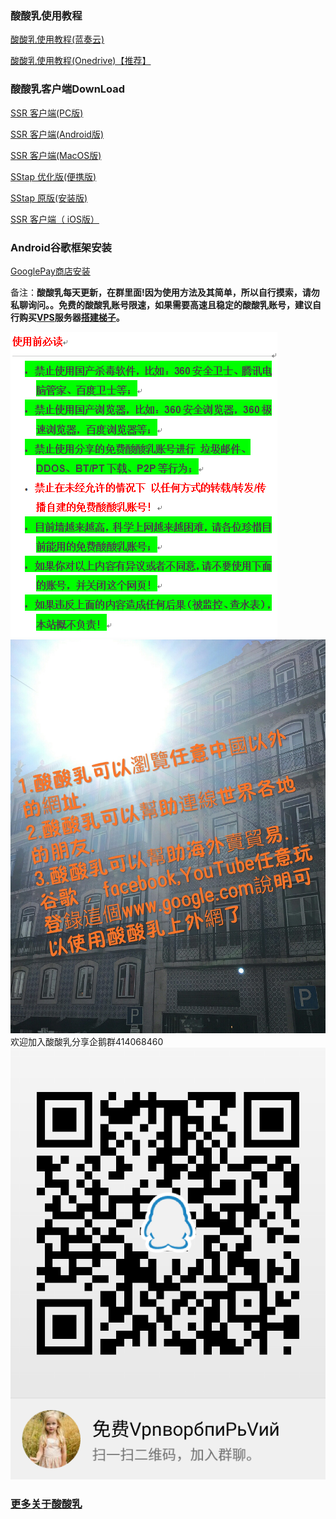 ### 酸酸乳使用教程
[酸酸乳使用教程(蓝奏云)](https://www.lanzous.com/b258733)

[酸酸乳使用教程(Onedrive)【推荐】](https://1drv.ms/f/s!AmWIHMwCirfbc415hslnRCrXp5s)

### 酸酸乳客户端DownLoad
[SSR 客户端(PC版)](https://www.lanzous.com/i73z5mh)

[SSR 客户端(Android版)](https://yadi.sk/d/NixhpUFc3aenzM)

[SSR 客户端(MacOS版)](https://dlc.ssrshare.xyz/list/32584/)

[SStap 优化版(便携版)](https://dlc.ssrshare.xyz/sstap_Modified/)

[SStap 原版(安装版)](https://dlc.ssrshare.xyz/list/32586/)

[SSR 客户端（ iOS版）](https://www.lanzous.com/i131n6j)

### Android谷歌框架安装
[GooglePay商店安装](https://www.lanzous.com/b385143/)

备注：**酸酸乳每天更新，在群里面!因为使用方法及其简单，所以自行摸索，请勿私聊询问。。免费的酸酸乳账号限速，如果需要高速且稳定的酸酸乳账号，建议自行购买[VPS](https://my.vultr.com/billing/)服务器[搭建梯子](https://github.com/woshijiuge2018/-2/tree/master)。**

![](https://github.com/woshijiuge2018/hello-world/blob/master/%E9%85%B8%E9%85%B8%E4%B9%B3%E4%BD%BF%E7%94%A8%E5%89%8D%E9%A1%BB%E7%9F%A5.png)
![](https://github.com/woshijiuge2018/hello-world/blob/master/%E9%85%B8%E9%85%B8%E4%B9%B3%E5%A6%82%E4%BD%95%E5%B8%A6%E4%BD%A0%E7%95%85%E6%B8%B8%E4%B8%96%E7%95%8C(1).jpg)
欢迎加入酸酸乳分享企鹅群414068460
![](https://github.com/woshijiuge2018/hello-world/blob/master/QQ%E5%9B%BE%E7%89%8720180922203818.png)
### [更多关于酸酸乳](https://github.com/woshijiuge2018/-2/tree/master)


